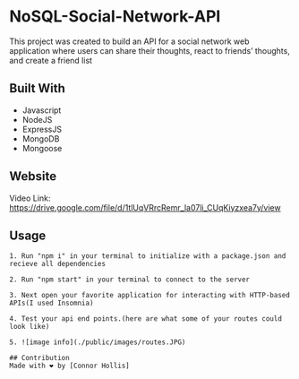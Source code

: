 # NoSQL-Social-Network-API
This project was created to build an API for a social network web application where users can share their thoughts, react to friends’ thoughts, and create a friend list

## Built With
* Javascript
* NodeJS
* ExpressJS
* MongoDB
* Mongoose

## Website
Video Link: https://drive.google.com/file/d/1tlUqVRrcRemr_la07li_CUqKiyzxea7y/view

## Usage
```
1. Run "npm i" in your terminal to initialize with a package.json and recieve all dependencies

2. Run "npm start" in your terminal to connect to the server

3. Next open your favorite application for interacting with HTTP-based APIs(I used Insomnia)

4. Test your api end points.(here are what some of your routes could look like)

5. ![image info](./public/images/routes.JPG)

## Contribution
Made with ❤️ by [Connor Hollis]
